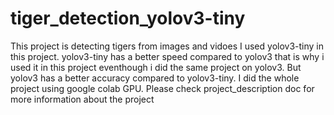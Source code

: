 # tiger_detection_yolov3-tiny
This project is detecting tigers from images and vidoes
I used yolov3-tiny in this project.
yolov3-tiny has a better speed compared to yolov3 that is why i used it in this project eventhough i did the same project on yolov3.
But yolov3 has a better accuracy compared to yolov3-tiny.
I did the whole project using google colab GPU.
Please check project_description doc for more information about the project
